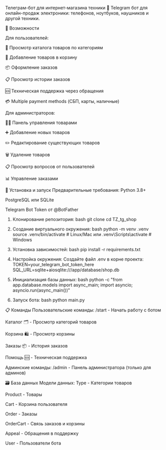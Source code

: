 Телеграм-бот для интернет-магазина техники
🤖 Telegram бот для онлайн-продаж электроники: телефонов, ноутбуков, наушников и другой техники.

🌟 Возможности

Для пользователей:

📱 Просмотр каталога товаров по категориям

🛒 Добавление товаров в корзину

📦 Оформление заказов

📋 Просмотр истории заказов

🆘 Техническая поддержка через обращения

💳 Multiple payment methods (СБП, карты, наличные)

Для администраторов:

👨‍💻 Панель управления товарами

➕ Добавление новых товаров

✏️ Редактирование существующих товаров

🗑️ Удаление товаров

📋 Просмотр вопросов от пользователей

📊 Управление заказами

🚀 Установка и запуск
Предварительные требования:
Python 3.8+

PostgreSQL или SQLite

Telegram Bot Token от @BotFather

1. Клонирование репозитория:
bash
git clone <your-repo-url>
cd TZ_tg_shop

2. Создание виртуального окружения:
bash
python -m venv .venv
source .venv/bin/activate  # Linux/Mac
или
.venv\Scripts\activate     # Windows

3. Установка зависимостей:
bash
pip install -r requirements.txt

4. Настройка окружения:
   Создайте файл .env в корне проекта:
   TOKEN=your_telegram_bot_token_here
   SQL_URL=sqlite+aiosqlite:///app/database/shop.db
5. Инициализация базы данных:
bash
python -c "from app.database.models import async_main; import asyncio; asyncio.run(async_main())"
6. Запуск бота:
bash
python main.py


📋 Команды
Пользовательские команды:
/start - Начать работу с ботом

Каталог 🗂 - Просмотр категорий товаров

Корзина 🛍 - Просмотр корзины

Заказы 📦 - История заказов

Помощь 🆘 - Техническая поддержка

Админские команды:
/admin - Панель администратора (только для админов)


🗃️ База данных
Модели данных:
Type - Категории товаров

Product - Товары

Cart - Корзина пользователя

Order - Заказы

OrderCart - Связь заказов и корзины

Appeal - Обращения в поддержку

User - Пользователи бота
